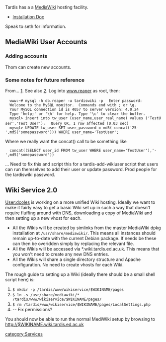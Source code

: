 Tardis has a a [MediaWiki](Special:Version "wikilink") hosting facility.

-   [Installation Doc](MediaWiki_Installation "wikilink")

Speak to seth for information.

## MediaWiki User Accounts

### Adding accounts

Thom can create new accounts.

### Some notes for future reference

From...
[1](http://people.planetpostgresql.org/greg/index.php?/archives/74-Reset-a-user-password-on-MediaWiki.html).
See also [2](http://meta.wikimedia.org/wiki/Help:User_rights). Log into
www.reaper as root, then:

`  www:~# mysql -h db.reaper -u tardiswiki -p`
`  Enter password: `
`  Welcome to the MySQL monitor.  Commands end with ; or \g.`
`  Your MySQL connection id is 4057 to server version: 4.0.24`
`  Type 'help;' or '\h' for help. Type '\c' to clear the buffer.`
`  mysql> insert into tw_user (user_name,user_real_name) values ('TestUser','Test User');`
`  Query OK, 1 row affected (0.03 sec)`
`  mysql> UPDATE tw_user SET user_password = md5( concat('25-',md5('somepassword'))) WHERE user_name='TestUser';`

Where we really want the concat() call to be something like

`  concat((SELECT user_id FROM tw_user WHERE user_name='TestUser'),'-',md5('somepassword'))`

... Need to fix this and script this for a tardis-add-wikiuser script
that users can run themselves to add their user or update password. Prod
people for the tardiswiki password.

## Wiki Service 2.0

[User:dcoles](User:dcoles "wikilink") is working on a more unified Wiki
hosting. Ideally we want to make it fairly easy to get a basic Wiki set
up in such a way that doesn't require fluffing around with DNS,
downloading a copy of MediaWiki and then setting up a new vhost for
each.

-   All the Wikis will be created by simlinks from the master MediaWiki
    dpkg installation at `/usr/share/mediawiki/`. This means all
    instances should remain up-to-date with the current Debian package.
    If needs be these can then be overidden simply by replacing the
    relevant file.
-   All the Wikis will be accessed via \*.wiki.tardis.ed.ac.uk. This
    means that you won't need to create any new DNS entries.
-   All the Wikis will share a single directory structure and Apache
    configuration. No need to create vhosts for each Wiki.

The rough guide to setting up a Wiki (ideally there should be a small
shell script here) is:

1.  `$ mkdir -p /tardis/www/wikiservice/$WIKINAME/pages`
2.  `$ ln -s /usr/share/mediawiki/* /tardis/www/wikiservice/$WIKINAME/pages/`
3.  `$ rm /tardis/www/wikiservice/$WIKINAME/pages/LocalSettings.php`
4.  -- Fix permissions?

You should now be able to run the normal MediWiki setup by browsing to
<http://$WIKINAME.wiki.tardis.ed.ac.uk>

[category:Services](category:Services "wikilink")